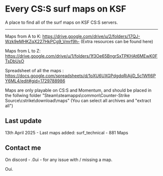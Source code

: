 # Every CS:S surf maps on KSF

A place to find all of the surf maps on KSF CS:S servers.

_____________________________________________________

Maps from A to K: https://drive.google.com/drive/u/2/folders/17QJ-Wzk9eMHKZqX227HkPCg9_Vmrf9h-
(Extra resources can be found here)


Maps from L to Z: https://drive.google.com/drive/u/1/folders/1f3Oe65BngrSxTPKHAt6MEwK0FTsDbUsO


Spreadsheet of all the maps : https://docs.google.com/spreadsheets/d/1oXU6UXGPdgdqRiAjjD_5c1WfI6PY6ML4/edit#gid=1729788986


Maps are only playable on CS:S and Momentum, and should be placed in the follwing folder "Steam\steamapps\common\Counter-Strike Source\cstrike\download\maps"
(You can select all archives and "extract all")

## Last update

13th April 2025 - Last maps added: surf_technical - 881 Maps 

## Contact me 
On discord - .0ui - for any issue with / missing a map.

Oui.
